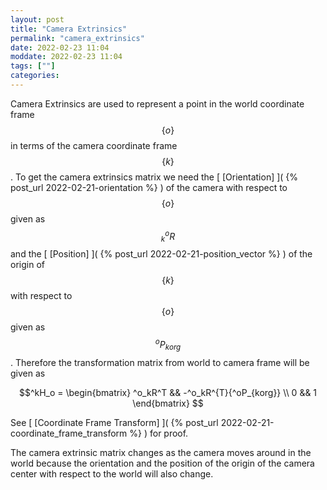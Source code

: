 ```yaml
---
layout: post
title: "Camera Extrinsics"
permalink: "camera_extrinsics"
date: 2022-02-23 11:04
moddate: 2022-02-23 11:04
tags: [""]
categories:
---
```


Camera Extrinsics are used to represent a point in the world coordinate frame
$$\{o\}$$ in terms of the camera coordinate frame$$\{k\}$$. To get the camera
extrinsics matrix we need the [ [Orientation] ]( {% post_url
2022-02-21-orientation %} ) of the camera with respect to $$\{o\}$$ given as
$$^o_kR$$ and the 
[ [Position] ]( {% post_url 2022-02-21-position_vector %} ) of the
origin of $$\{k\}$$ with respect to $$\{o\}$$ given as $$^oP_{korg}$$. Therefore the
transformation matrix from world to camera frame will be given as 

$$^kH_o = \begin{bmatrix}
^o_kR^T && -^o_kR^{T}{^oP_{korg}} \\
0 && 1
\end{bmatrix}
$$

See [ [Coordinate Frame Transform] ]( {% post_url
2022-02-21-coordinate_frame_transform %} ) for proof.

The camera extrinsic matrix changes as the camera moves around in the world
because the orientation and the position of the origin of the camera center with
respect to the world will also change. 

